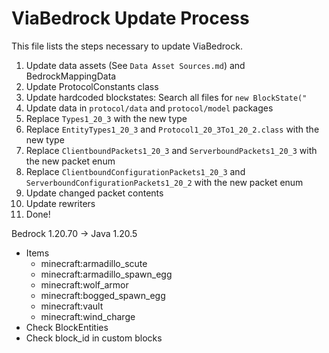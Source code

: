 # ViaBedrock Update Process

This file lists the steps necessary to update ViaBedrock.

1. Update data assets (See `Data Asset Sources.md`) and BedrockMappingData
2. Update ProtocolConstants class
3. Update hardcoded blockstates: Search all files for `new BlockState("`
4. Update data in `protocol/data` and `protocol/model` packages
5. Replace `Types1_20_3` with the new type
6. Replace `EntityTypes1_20_3` and `Protocol1_20_3To1_20_2.class` with the new type
7. Replace `ClientboundPackets1_20_3` and `ServerboundPackets1_20_3` with the new packet enum
8. Replace `ClientboundConfigurationPackets1_20_3` and `ServerboundConfigurationPackets1_20_2` with the new packet enum
9. Update changed packet contents
10. Update rewriters
11. Done!

Bedrock 1.20.70 -> Java 1.20.5
* Items
  * minecraft:armadillo_scute
  * minecraft:armadillo_spawn_egg
  * minecraft:wolf_armor
  * minecraft:bogged_spawn_egg
  * minecraft:vault
  * minecraft:wind_charge
* Check BlockEntities
* Check block_id in custom blocks
